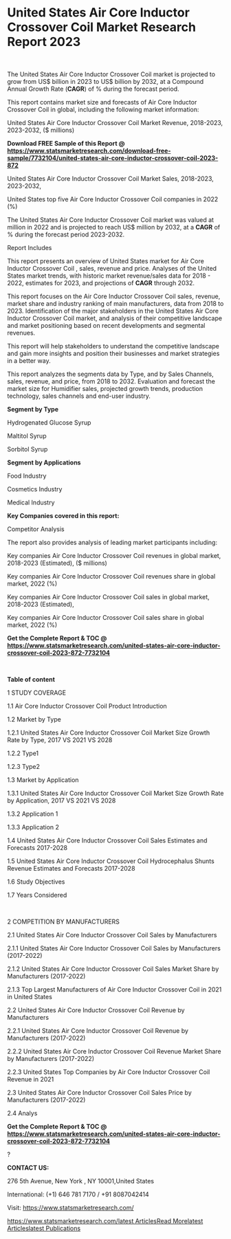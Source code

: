 <h1>United States Air Core Inductor Crossover Coil Market Research Report 2023</h1><br/><p>The United States Air Core Inductor Crossover Coil market is projected to grow from US$ billion in 2023 to US$ billion by 2032, at a Compound Annual Growth Rate (<strong>CAGR</strong>) of % during the forecast period.</p>
 
 
 
 <p>This report contains market size and forecasts of Air Core Inductor Crossover Coil in global, including the following market information:</p>
 
 
 
 <p>United States Air Core Inductor Crossover Coil Market Revenue, 2018-2023, 2023-2032, ($ millions)</p>
 
 
 
 <p><strong>Download FREE Sample of this Report @ <a href="https://www.statsmarketresearch.com/download-free-sample/7732104/united-states-air-core-inductor-crossover-coil-2023-872">https://www.statsmarketresearch.com/download-free-sample/7732104/united-states-air-core-inductor-crossover-coil-2023-872</a></strong></p>
 
 
 
 <p>United States Air Core Inductor Crossover Coil Market Sales, 2018-2023, 2023-2032,</p>
 
 
 
 <p>United States top five Air Core Inductor Crossover Coil companies in 2022 (%)</p>
 
 
 
 <p>The United States Air Core Inductor Crossover Coil market was valued at million in 2022 and is projected to reach US$ million by 2032, at a <strong>CAGR</strong> of % during the forecast period 2023-2032.</p>
 
 
 
 <p>Report Includes</p>
 
 
 
 <p>This report presents an overview of United States market for Air Core Inductor Crossover Coil , sales, revenue and price. Analyses of the United States market trends, with historic market revenue/sales data for 2018 - 2022, estimates for 2023, and projections of <strong>CAGR</strong> through 2032.</p>
 
 
 
 <p>This report focuses on the Air Core Inductor Crossover Coil sales, revenue, market share and industry ranking of main manufacturers, data from 2018 to 2023. Identification of the major stakeholders in the United States Air Core Inductor Crossover Coil market, and analysis of their competitive landscape and market positioning based on recent developments and segmental revenues.</p>
 
 
 
 <p>This report will help stakeholders to understand the competitive landscape and gain more insights and position their businesses and market strategies in a better way.</p>
 
 
 
 <p>This report analyzes the segments data by Type, and by Sales Channels, sales, revenue, and price, from 2018 to 2032. Evaluation and forecast the market size for Humidifier sales, projected growth trends, production technology, sales channels and end-user industry.</p>
 
 
 
 <p><strong>Segment by Type</strong></p>
 
 
 
 <p>Hydrogenated Glucose Syrup</p>
 
 
 
 <p>Maltitol Syrup</p>
 
 
 
 <p>Sorbitol Syrup</p>
 
 
 
 <p><strong>Segment <strong><strong>by Applications</strong></strong></strong></p>
 
 
 
 <p>Food Industry</p>
 
 
 
 <p>Cosmetics Industry</p>
 
 
 
 <p>Medical Industry</p>
 
 
 
 <p><strong>Key Companies covered in this report:</strong></p>
 
 
 
 <p>Competitor Analysis</p>
 
 
 
 <p>The report also provides analysis of leading market participants including:</p>
 
 
 
 <p>Key companies Air Core Inductor Crossover Coil revenues in global market, 2018-2023 (Estimated), ($ millions)</p>
 
 
 
 <p>Key companies Air Core Inductor Crossover Coil revenues share in global market, 2022 (%)</p>
 
 
 
 <p>Key companies Air Core Inductor Crossover Coil sales in global market, 2018-2023 (Estimated),</p>
 
 
 
 <p>Key companies Air Core Inductor Crossover Coil sales share in global market, 2022 (%)</p>
 
 
 
 <div><b>Get the Complete Report & TOC @ <a href="https://www.statsmarketresearch.com/united-states-air-core-inductor-crossover-coil-2023-872-7732104">https://www.statsmarketresearch.com/united-states-air-core-inductor-crossover-coil-2023-872-7732104</a></b></div>
 
 
 
 <p><br />
 
 <b>Table of content</b></p>
 
 
 
 <p>1 STUDY COVERAGE<br />
 
 1.1 Air Core Inductor Crossover Coil Product Introduction<br />
 
 1.2 Market by Type<br />
 
 1.2.1 United States Air Core Inductor Crossover Coil Market Size Growth Rate by Type, 2017 VS 2021 VS 2028<br />
 
 1.2.2 Type1<br />
 
 1.2.3 Type2<br />
 
 1.3 Market by Application<br />
 
 1.3.1 United States Air Core Inductor Crossover Coil Market Size Growth Rate by Application, 2017 VS 2021 VS 2028<br />
 
 1.3.2 Application 1<br />
 
 1.3.3 Application 2<br />
 
 1.4 United States Air Core Inductor Crossover Coil Sales Estimates and Forecasts 2017-2028<br />
 
 1.5 United States Air Core Inductor Crossover Coil Hydrocephalus Shunts Revenue Estimates and Forecasts 2017-2028<br />
 
 1.6 Study Objectives<br />
 
 1.7 Years Considered<br />
 
 <br />
 
 2 COMPETITION BY MANUFACTURERS<br />
 
 2.1 United States Air Core Inductor Crossover Coil Sales by Manufacturers<br />
 
 2.1.1 United States Air Core Inductor Crossover Coil Sales by Manufacturers (2017-2022)<br />
 
 2.1.2 United States Air Core Inductor Crossover Coil Sales Market Share by Manufacturers (2017-2022)<br />
 
 2.1.3 Top Largest Manufacturers of Air Core Inductor Crossover Coil in 2021 in United States<br />
 
 2.2 United States Air Core Inductor Crossover Coil Revenue by Manufacturers<br />
 
 2.2.1 United States Air Core Inductor Crossover Coil Revenue by Manufacturers (2017-2022)<br />
 
 2.2.2 United States Air Core Inductor Crossover Coil Revenue Market Share by Manufacturers (2017-2022)<br />
 
 2.2.3 United States Top Companies by Air Core Inductor Crossover Coil Revenue in 2021<br />
 
 2.3 United States Air Core Inductor Crossover Coil Sales Price by Manufacturers (2017-2022)<br />
 
 2.4 Analys</p>
 
 
 
 <div><b>Get the Complete Report & TOC @ <a href="https://www.statsmarketresearch.com/united-states-air-core-inductor-crossover-coil-2023-872-7732104">https://www.statsmarketresearch.com/united-states-air-core-inductor-crossover-coil-2023-872-7732104</a></b></div>
 
 
 
 <p>? </p>
 
 
 
 <p><b>CONTACT US:</b><br />
 
 276 5th Avenue, New York , NY 10001,United States<br />
 
 International: (+1) 646 781 7170 / +91 8087042414<br />
 
 Visit: <a href="https://www.statsmarketresearch.com/">https://www.statsmarketresearch.com/</a><br />
 
 <a href="https://gyeongbokgung.com">https://www.statsmarketresearch.com/</a><a href="https://hallyeomaritime.com">latest Articles</a><a href="https://jingwansa.com">Read More</a><a href="https://nguoiviet.jp/">latest Articles</a><a href="https://www.intelmarketresearch.com/">latest Publications</a></p>